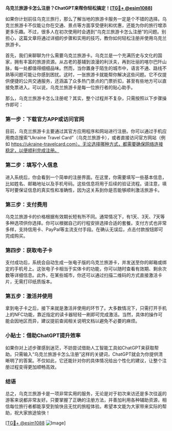 **乌克兰旅游卡怎么注册？ChatGPT来帮你轻松搞定！[[TG💪+ @esim1088](https://t.me/s/esim1088)]**

如果你计划前往乌克兰旅行，那么了解当地的旅游卡服务一定是个不错的选择。乌克兰旅游卡不仅能让你在交通、景点等方面享受便利和优惠，还能为你的旅行增添更多乐趣。不过，很多人在初次使用时会遇到“乌克兰旅游卡怎么注册”的问题。别担心，这篇文章将通过详细的步骤和实用的技巧，教你如何轻松注册并使用乌克兰旅游卡。

首先，我们来聊聊为什么需要乌克兰旅游卡。乌克兰是一个充满历史与文化的国家，拥有丰富的旅游资源。从古老的基辅到浪漫的利沃夫，再到壮丽的喀尔巴阡山脉，每一处都值得细细品味。然而，当你置身于陌生的城市中，语言不通、路线不熟等问题可能让你感到困扰。这时，一张旅游卡就能帮你解决这些问题。它不仅提供便捷的公共交通服务，还涵盖了众多热门景点的门票折扣，甚至有些地方可以直接免票进入。可以说，乌克兰旅游卡是每一位旅行者的贴心助手。

那么，乌克兰旅游卡怎么注册呢？其实，整个过程并不复杂，只需按照以下步骤操作即可：

### 第一步：下载官方APP或访问官网

目前，乌克兰旅游卡主要通过其官方应用程序和网站进行注册。你可以通过手机应用商店搜索“Ukraine Travel Card”（乌克兰旅游卡），或者直接访问官方网站（例如 https://ukraine-travelcard.com）。无论选择哪种方式，都需要确保网络连接稳定，以便顺利完成注册。

### 第二步：填写个人信息

进入系统后，你会看到一个简单的注册界面。在这里，你需要填写一些基本信息，比如姓名、邮箱地址以及手机号码。这些信息将用于后续的验证流程。请注意，填写时要保证信息的真实性和准确性，因为这关系到你是否能够顺利激活旅游卡。

### 第三步：支付费用

乌克兰旅游卡的价格根据有效期长短有所不同。通常情况下，有1天、3天、7天等多种选项供你选择。你可以根据自己的行程安排选择合适的套餐。支付方式也非常多样，支持信用卡、PayPal等主流支付手段。在确认无误后，点击付款按钮即可完成购买。

### 第四步：获取电子卡

支付成功后，系统会自动生成一张电子版的乌克兰旅游卡，并发送至你的邮箱或绑定的手机号上。这张电子卡相当于实体卡的功能，你可以随时查看有效期、剩余次数等详细信息。此外，在某些城市，你还可以通过扫描二维码的方式直接激活卡片，无需打印纸质版本。

### 第五步：激活并使用

拿到电子卡之后，接下来就是激活并使用的环节了。大多数情况下，只需打开手机上的NFC功能，靠近指定的读卡器轻轻一刷即可完成激活。当然，具体的操作可能会因地区而异，建议提前查阅相关说明文档以避免不必要的麻烦。

### 小贴士：借助ChatGPT提升效率

如果你对上述步骤感到迷茫，不妨尝试借助人工智能工具如ChatGPT来获取帮助。只需输入“乌克兰旅游卡怎么注册”这样的关键词，ChatGPT就会为你提供清晰明了的答案。不仅如此，它还能针对你的具体情况给出个性化的建议，让整个注册过程变得更加顺畅高效。

### 结语

总之，乌克兰旅游卡是一项非常实用的服务，无论是对于初次来访还是多次往返的游客来说都非常友好。只要掌握了正确的注册方法，并善加利用各种辅助资源，相信每位旅行者都能享受到愉快且无忧的旅程体验。希望本文能为大家带来实际的帮助，祝大家旅途愉快！

[[TG💪+ @esim1088](https://t.me/s/esim1088) ![Image](https://i.postimg.cc/4NQfJmqS/Snipaste-2025-05-13-00-14-12.png)]